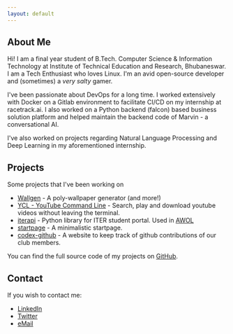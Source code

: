 ```yaml
---
layout: default
---
```


## About Me

Hi! I am a final year student of B.Tech. Computer Science & Information Technology at Institute of Technical Education and Research, Bhubaneswar.
I am a Tech Enthusiast who loves Linux. I'm an avid open-source developer and (sometimes) a *very salty* gamer.

I've been passionate about DevOps for a long time. I worked extensively with Docker on a Gitlab environment to facilitate CI/CD on my internship at racetrack.ai.
I also worked on a Python backend (falcon) based business solution platform and helped maintain the backend code of Marvin - a conversational AI.

I've also worked on projects regarding Natural Language Processing and Deep Learning in my aforementioned internship.


## Projects

Some projects that I've been working on

- [Wallgen](https://github.com/SubhrajitPrusty/wallgen) - A poly-wallpaper generator (and more!)
- [YCL - YouTube Command Line](https://github.com/SubhrajitPrusty/ycl) - Search, play and download youtube videos without leaving the terminal.
- [iterapi](https://github.com/SubhrajitPrusty/iterapi) - Python library for ITER student portal. Used in [AWOL](https://github.com/Pawan0411/AWOL)
- [startpage](https://subhrajitprusty.github.io/startpage/) - A minimalistic startpage.
- [codex-github](https://github.com/SubhrajitPrusty/codex-github) - A website to keep track of github contributions of our club members.

You can find the full source code of my projects on [GitHub](https://github.com/SubhrajitPrusty).

## Contact

If you wish to contact me:

- [LinkedIn](https://www.linkedin.com/in/subhrajitprusty)
- [Twitter](https://twitter.com/subhrajit_)
- [eMail](mailto:subhrajit1997@gmail.com)
